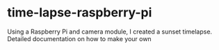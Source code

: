 # time-lapse-raspberry-pi
Using a Raspberry Pi and camera module, I created a sunset timelapse. Detailed documentation on how to make your own
